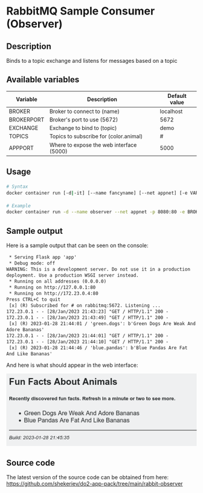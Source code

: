 # RabbitMQ Sample Consumer (Observer)

## Description

Binds to a topic exchange and listens for messages based on a topic

## Available variables

| Variable   | Description                                 | Default value  |
| ---------- | ------------------------------------------- | -------------- |
| BROKER     | Broker to connect to (name)                 | localhost      |
| BROKERPORT | Broker's port to use (5672)                 | 5672           |
| EXCHANGE   | Exchange to bind to (topic)                 | demo           |
| TOPICS     | Topics to subscribe for (color.animal)      | #              |
| APPPORT    | Where to expose the web interface (5000)    | 5000           |

## Usage

```bash
# Syntax
docker container run [-d|-it] [--name fancyname] [--net appnet] [-e VAR1=VALUE1 -e ...] shekeriev/rabbit-cons 

# Example
docker container run -d --name observer --net appnet -p 8080:80 -e BROKER=rabbitmq -e BROKERPORT=5672 -e EXCHANGE=demo -e TOPICS='black.*' -e APPPORT=80 shekeriev/rabbit-observer
```

## Sample output

Here is a sample output that can be seen on the console:

```text
 * Serving Flask app 'app'
 * Debug mode: off
WARNING: This is a development server. Do not use it in a production deployment. Use a production WSGI server instead.
 * Running on all addresses (0.0.0.0)
 * Running on http://127.0.0.1:80
 * Running on http://172.23.0.4:80
Press CTRL+C to quit
 [x] (R) Subscribed for # on rabbitmq:5672. Listening ...
172.23.0.1 - - [28/Jan/2023 21:43:23] "GET / HTTP/1.1" 200 -
172.23.0.1 - - [28/Jan/2023 21:43:49] "GET / HTTP/1.1" 200 -
 [x] (R) 2023-01-28 21:44:01 / 'green.dogs': b'Green Dogs Are Weak And Adore Bananas'
172.23.0.1 - - [28/Jan/2023 21:44:01] "GET / HTTP/1.1" 200 -
172.23.0.1 - - [28/Jan/2023 21:44:10] "GET / HTTP/1.1" 200 -
 [x] (R) 2023-01-28 21:44:46 / 'blue.pandas': b'Blue Pandas Are Fat And Like Bananas'
```

And here is what should appear in the web interface:

![preview of the working application](observer.png)

## Source code

The latest version of the source code can be obtained from here: <https://github.com/shekeriev/do2-app-pack/tree/main/rabbit-observer>
